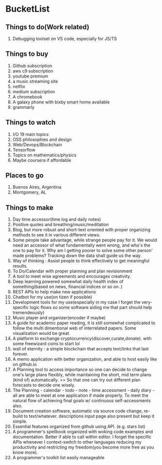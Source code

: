 # BucketList

## Things to do(Work related)
1. Debugging toolset on VS code, especially for JS/TS

## Things to buy
1. Github subscription
2. aws c9 subscription
3. youtube premium
4. a music streaming site
5. netflix
6. medium subscription
7. A chromebook
8. A galaxy phone with bixby smart home available
9. grammarly

## Things to watch
1. I/O 19 main topics
2. OSS philosophies and design
3. Web/Devops/Blockchain
4. Tensorflow
5. Topics on mathematics/physics
6. Maybe coursera if affordable

## Places to go
1. Buenos Aires, Argentina
2. Montgomery, AL

## Things to make
1. Day time accessor(time log and daily notes)
2. Positive quotes and breathing/music/meditation
3. Blog, but more robust and short-text oriented with proper organizing methods to see it in various different views.
4. Some people take advantage, while strange people pay for it. We would need an accessor of what fundamentally went wrong, and who's the one to pay for it. Why am I getting poorer to solve some other person' made problems? Tracking down the data shall guide us the way.
5. Way of thinking : Assist people to think effectively to get meaningful results.
6. To Do/Calendar with proper planning and plan revisionment
7. A tool to meet wise agreements and encourages creativity.
8. Deep learning powered somewhat daily health index of something(based on news, financial indices or so on..)
9. REST APIs to help make new applications
10. Chatbot for my use(on tizen if possible)
11. Development tools for my use(especially in my case I forget the very-specific logic flows so some software aiding me that part should help tremendeously)
12. Music player and organizer(encoder if maybe)
13. A guide for academic paper reading, it is still somewhat complicated to follow the multi dimentional web of interrelated papers. Some visualization would be great.
14. A platform to exchange cryptocurrency(discover,curate,donate). with some freewizard coins to start lol
15. wall of eternity : a simple blockchain that accepts text/links that last forever.
16. A memo application with better organization, and able to host easily like on github.io
17. A Planning tool to access importance so one can decide to change one's large plans flexibly, while maintaining the short, mid term plans (kind of) automatically. >> So that one can try out different plan forecasts to decide one wisely.
18. The Planning - calendar - todo - note - time accessment - daily diary - all are able to meet at one application if made properly. To meet the natural flow of achieving final goals w/ continuous self-accessments also.
19. Document creation software, automatic via source code change, re-build to text/whatever. descriptions input page also present but keep it simple.
20. Essential features organized from github using API. (e.g. stars list)
21. A programmer's spellbook organized with woking code examples and documentation. Better if able to call within editor. I forget the specific APIs whenever I context-switch to other languages reducing my productivity and restricting my freedom(you become more free as you know more).
22. A programmer's toolkit list easily manageable
